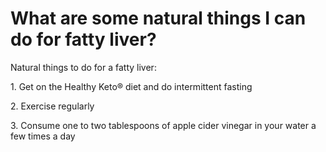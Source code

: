 # What are some natural things I can do for fatty liver?

Natural things to do for a fatty liver:

1\. Get on the Healthy Keto® diet and do intermittent fasting

2\. Exercise regularly

3\. Consume one to two tablespoons of apple cider vinegar in your water a few times a day